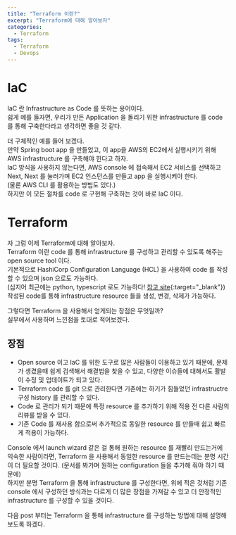```yaml
---
title: "Terraform 이란?"
excerpt: "Terraform에 대해 알아보자"
categories:
  - Terraform
tags:
  - Terraform
  - Devops
---
```


# IaC

IaC 란 Infrastructure as Code 를 뜻하는 용어이다.  
쉽게 예를 들자면, 우리가 만든 Application 을 돌리기 위한 infrastructure 를 code 를 통해 구축한다라고 생각하면 좋을 것 같다.

더 구체적인 예를 들어 보겠다.  
만약 Spring boot app 을 만들었고, 이 app을 AWS의 EC2에서 실행시키기 위해 AWS infrastructure 를 구축해야 한다고 하자.  
IaC 방식을 사용하지 않는다면, AWS console 에 접속해서 EC2 서비스를 선택하고 Next, Next 를 눌러가며 EC2 인스턴스를 만들고 app 을 실행시켜야 한다.  
(물론 AWS CLI 를 활용하는 방법도 있다.)  
하지만 이 모든 절차를 code 로 구현해 구축하는 것이 바로 IaC 이다.

# Terraform

자 그럼 이제 Terraform에 대해 알아보자.  
Terraform 이란 code 를 통해 infrastructure 를 구성하고 관리할 수 있도록 해주는 open source tool 이다.  
기본적으로 HashiCorp Configuration Language (HCL) 을 사용하여 code 를 작성할 수 있으며 json 으로도 가능하다.  
(심지어 최근에는 python, typescript 로도 가능하다! [참고 site](https://www.hashicorp.com/blog/cdk-for-terraform-enabling-python-and-typescript-support){:target="_blank"})  
작성된 code를 통해 infrastructure resource 들을 생성, 변경, 삭제가 가능하다.

그렇다면 Terraform 을 사용해서 얻게되는 장점은 무엇일까?  
실무에서 사용하며 느낀점을 토대로 적어보겠다.

## 장점

- Open source 이고 IaC 를 위한 도구로 많은 사람들이 이용하고 있기 때문에, 문제가 생겼을때 쉽게 검색해서 해결법을 찾을 수 있고, 다양한 이슈들에 대해서도 활발이 수정 및 업데이트가 되고 있다.
- Terraform code 를 git 으로 관리한다면 기존에는 하기가 힘들었던 infrastructre 구성 history 를 관리할 수 있다.
- Code 로 관리가 되기 때문에 특정 resource 를 추가하기 위해 적용 전 다른 사람의 리뷰를 받을 수 있다.
- 기존 Code 를 재사용 함으로써 추가적으로 동일한 resource 를 만들때 쉽고 빠르게 적용이 가능하다.

Console 에서 launch wizard 같은 걸 통해 원하는 resource 를 재빨리 만드는거에 익숙한 사람이라면, Terraform 을 사용해서 동일한 resource 를 만드는데는 분명 시간이 더 필요할 것이다. (문서를 봐가며 원하는 configuration 들을 추가해 줘야 하기 때문에)  
하지만 분명 Terraform 을 통해 infrastructure 를 구성한다면, 위에 적은 것처럼 기존 console 에서 구성하던 방식과는 다르게 더 많은 장점을 가져갈 수 있고 더 안정적인 infrastructure 를 구성할 수 있을 것이다.

다음 post 부터는 Terraform 을 통해 infrastructure 를 구성하는 방법에 대해 설명해보도록 하겠다.

